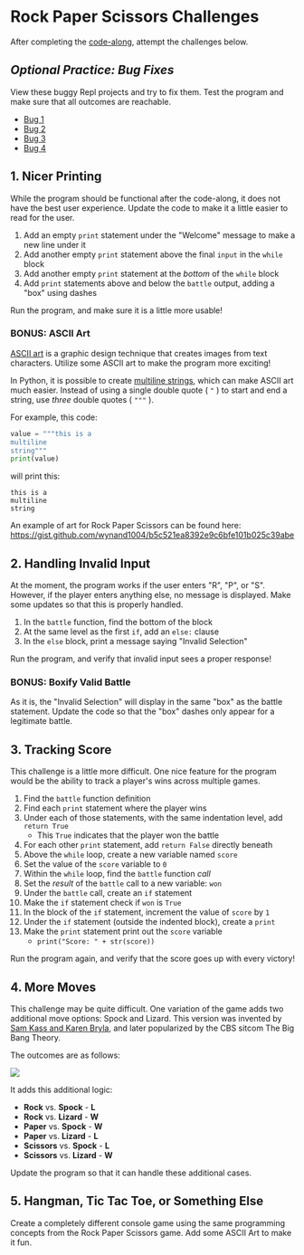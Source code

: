 # Rock Paper Scissors Challenges
After completing the [code-along](RPSCodeAlong.md), attempt the challenges below.

## _Optional Practice: Bug Fixes_
View these buggy Repl projects and try to fix them. Test the program and make sure that all outcomes are reachable.

- [Bug 1](https://replit.com/@HylandOutreach/RPSBug-1)
- [Bug 2](https://replit.com/@HylandOutreach/RPSBug-2)
- [Bug 3](https://replit.com/@HylandOutreach/RPSBug-3)
- [Bug 4](https://replit.com/@HylandOutreach/RPSBug-4)

## 1. Nicer Printing
While the program should be functional after the code-along, it does not have the best user experience. Update the code to make it a little easier to read for the user.

1. Add an empty `print` statement under the "Welcome" message to make a new line under it
1. Add another empty `print` statement above the final `input` in the `while` block
1. Add another empty `print` statement at the _bottom_ of the `while` block
1. Add `print` statements above and below the `battle` output, adding a "box" using dashes

Run the program, and make sure it is a little more usable!

### BONUS: ASCII Art
[ASCII art](https://en.wikipedia.org/wiki/ASCII_art) is a graphic design technique that creates images from text characters. Utilize some ASCII art to make the program more exciting!

In Python, it is possible to create [multiline strings](https://www.w3schools.com/python/gloss_python_multi_line_strings.asp), which can make ASCII art much easier. Instead of using a single double quote ( `"` ) to start and end a string, use _three_ double quotes ( `"""` ).

For example, this code:

```py
value = """this is a 
multiline
string"""
print(value)
```

will print this:

```
this is a 
multiline
string
```

An example of art for Rock Paper Scissors can be found here: https://gist.github.com/wynand1004/b5c521ea8392e9c6bfe101b025c39abe

## 2. Handling Invalid Input
At the moment, the program works if the user enters "R", "P", or "S". However, if the player enters anything else, no message is displayed. Make some updates so that this is properly handled.

1. In the `battle` function, find the bottom of the block
1. At the same level as the first `if`, add an `else:` clause
1. In the `else` block, print a message saying "Invalid Selection"

Run the program, and verify that invalid input sees a proper response!

### BONUS: Boxify Valid Battle
As it is, the "Invalid Selection" will display in the same "box" as the battle statement. Update the code so that the "box" dashes only appear for a legitimate battle.

## 3. Tracking Score
This challenge is a little more difficult. One nice feature for the program would be the ability to track a player's wins across multiple games.

1. Find the `battle` function definition
1. Find each `print` statement where the player wins
1. Under each of those statements, with the same indentation level, add `return True`
    - This `True` indicates that the player won the battle
1. For each other `print` statement, add `return False` directly beneath
1. Above the `while` loop, create a new variable named `score`
1. Set the value of the `score` variable to `0`
1. Within the `while` loop, find the `battle` function _call_
1. Set the _result_ of the `battle` call to a new variable: `won`
1. Under the `battle` call, create an `if` statement
1. Make the `if` statement check if `won` is `True`
1. In the block of the `if` statement, increment the value of `score` by `1`
1. Under the `if` statement (outside the indented block), create a `print`
1. Make the `print` statement print out the `score` variable
    - `print("Score: " + str(score))`

Run the program again, and verify that the score goes up with every victory!

## 4. More Moves
This challenge may be quite difficult. One variation of the game adds two additional move options: Spock and Lizard. This version was invented by [Sam Kass and Karen Bryla](http://www.samkass.com/theories/RPSSL.html), and later popularized by the CBS sitcom The Big Bang Theory.

The outcomes are as follows:

![](https://i.imgur.com/jLxotXL.png)

It adds this additional logic:

- **Rock** vs. **Spock** - **L**
- **Rock** vs. **Lizard** - **W**
- **Paper** vs. **Spock** - **W**
- **Paper** vs. **Lizard** - **L**
- **Scissors** vs. **Spock** - **L**
- **Scissors** vs. **Lizard** - **W**

Update the program so that it can handle these additional cases.

## 5. Hangman, Tic Tac Toe, or Something Else
Create a completely different console game using the same programming concepts from the Rock Paper Scissors game. Add some ASCII Art to make it fun.
